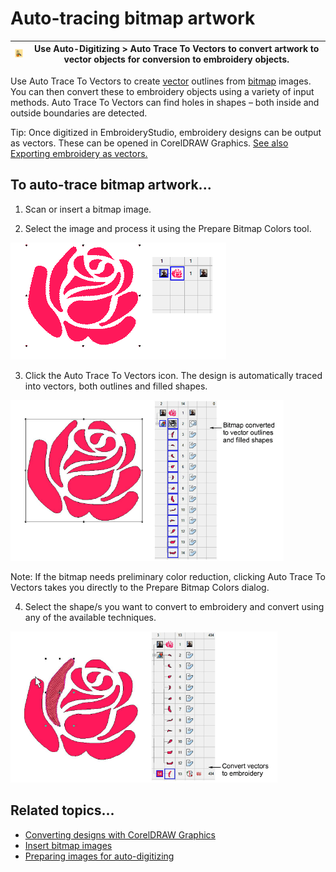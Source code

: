 # Auto-tracing bitmap artwork

| ![AutoTrace.png](assets/AutoTrace.png) | Use Auto-Digitizing > Auto Trace To Vectors to convert artwork to vector objects for conversion to embroidery objects. |
| -------------------------------------- | ---------------------------------------------------------------------------------------------------------------------- |

Use Auto Trace To Vectors to create [vector](../../glossary/glossary) outlines from [bitmap](../../glossary/glossary) images. You can then convert these to embroidery objects using a variety of input methods. Auto Trace To Vectors can find holes in shapes – both inside and outside boundaries are detected.

Tip: Once digitized in EmbroideryStudio, embroidery designs can be output as vectors. These can be opened in CorelDRAW Graphics. [See also Exporting embroidery as vectors.](../../Applied/export/Exporting_embroidery_as_vectors)

## To auto-trace bitmap artwork...

1. Scan or insert a bitmap image.

2. Select the image and process it using the Prepare Bitmap Colors tool.

![vectors00048.png](assets/vectors00048.png)

3. Click the Auto Trace To Vectors icon. The design is automatically traced into vectors, both outlines and filled shapes.

![vectors00049.png](assets/vectors00049.png)

Note: If the bitmap needs preliminary color reduction, clicking Auto Trace To Vectors takes you directly to the Prepare Bitmap Colors dialog.

4. Select the shape/s you want to convert to embroidery and convert using any of the available techniques.

![vectors00052.png](assets/vectors00052.png)

## Related topics...

- [Converting designs with CorelDRAW Graphics](../automatic/Converting_designs_with_CorelDRAW_Graphics)
- [Insert bitmap images](../bitmaps/Insert_bitmap_images)
- [Preparing images for auto-digitizing](../bitmaps/Preparing_images_for_auto-digitizing)
